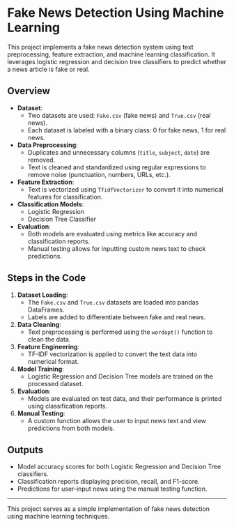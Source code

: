 # Fake News Detection Using Machine Learning

This project implements a fake news detection system using text preprocessing, feature extraction, and machine learning classification. It leverages logistic regression and decision tree classifiers to predict whether a news article is fake or real.

## Overview

- **Dataset**:
  - Two datasets are used: `Fake.csv` (fake news) and `True.csv` (real news).
  - Each dataset is labeled with a binary class: 0 for fake news, 1 for real news.
- **Data Preprocessing**:
  - Duplicates and unnecessary columns (`title`, `subject`, `date`) are removed.
  - Text is cleaned and standardized using regular expressions to remove noise (punctuation, numbers, URLs, etc.).
- **Feature Extraction**:
  - Text is vectorized using `TfidfVectorizer` to convert it into numerical features for classification.
- **Classification Models**:
  - Logistic Regression
  - Decision Tree Classifier
- **Evaluation**:
  - Both models are evaluated using metrics like accuracy and classification reports.
  - Manual testing allows for inputting custom news text to check predictions.

## Steps in the Code

1. **Dataset Loading**:
   - The `Fake.csv` and `True.csv` datasets are loaded into pandas DataFrames.
   - Labels are added to differentiate between fake and real news.
2. **Data Cleaning**:
   - Text preprocessing is performed using the `wordopt()` function to clean the data.
3. **Feature Engineering**:
   - TF-IDF vectorization is applied to convert the text data into numerical format.
4. **Model Training**:
   - Logistic Regression and Decision Tree models are trained on the processed dataset.
5. **Evaluation**:
   - Models are evaluated on test data, and their performance is printed using classification reports.
6. **Manual Testing**:
   - A custom function allows the user to input news text and view predictions from both models.

## Outputs

- Model accuracy scores for both Logistic Regression and Decision Tree classifiers.
- Classification reports displaying precision, recall, and F1-score.
- Predictions for user-input news using the manual testing function.

---

This project serves as a simple implementation of fake news detection using machine learning techniques.

